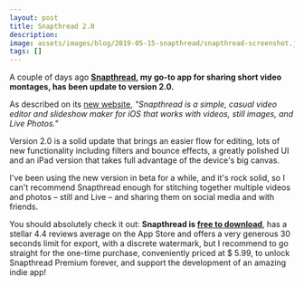 ```yaml
---
layout: post
title: Snapthread 2.0
description:
image: assets/images/blog/2019-05-15-snapthread/snapthread-screenshot.jpg
tags: []
---
```

A couple of days ago **[Snapthread](https://itunes.apple.com/app/id1277445843), my go-to app for sharing short video montages, has been update to version 2.0.**

As described on its [new website](https://snapthread.app), *"Snapthread is a simple, casual video editor and slideshow maker for iOS that works with videos, still images, and Live Photos."*

Version 2.0 is a solid update that brings an easier flow for editing, lots of new functionality including filters and bounce effects, a greatly polished UI and an iPad version that takes full advantage of the device's big canvas.

I've been using the new version in beta for a while, and it's rock solid, so I can't recommend Snapthread enough for stitching together multiple videos and photos – still and Live –     and sharing them on social media and with friends.

You should absolutely check it out: **Snapthread is [free to download](https://itunes.apple.com/app/id1277445843)**, has a stellar 4.4 reviews average on the App Store and offers a very generous 30 seconds limit for export, with a discrete watermark, but I recommend to go straight for the one-time purchase, conveniently priced at $ 5.99, to unlock Snapthread Premium forever, and support the development of an amazing indie app!